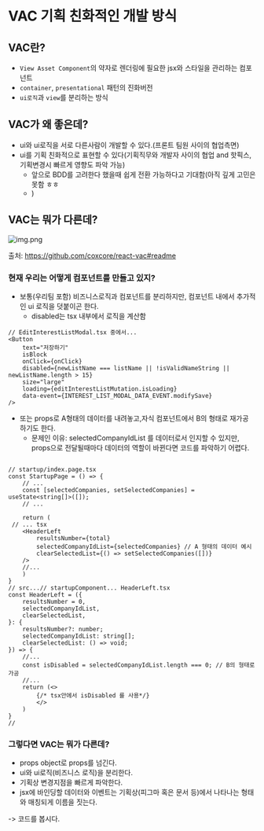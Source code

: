 # VAC 기획 친화적인 개발 방식

## VAC란?

 - `View Asset Component`의 약자로 렌더링에 필요한 jsx와 스타일을 관리하는 컴포넌트
 - `container`, `presentational` 패턴의 진화버전
 - `ui로직`과 `view`를 분리하는 방식

## VAC가 왜 좋은데?

- ui와 ui로직을 서로 다른사람이 개발할 수 있다.(프론트 팀원 사이의 협업측면)
- ui를 기획 친화적으로 표현할 수 있다(기획직무와 개발자 사이의 협업 and 핫픽스, 기획변경시 빠르게 영향도 파악 가능)
  - 앞으로 BDD를 고려한다 했을때 쉽게 전환 가능하다고 기대함(아직 깊게 고민은 못함 ㅎㅎ
  - ) 

## VAC는 뭐가 다른데?
![img.png](img.png)

출처: https://github.com/coxcore/react-vac#readme

### 현재 우리는 어떻게 컴포넌트를 만들고 있지?
 - 보통(우리팀 포함) 비즈니스로직과 컴포넌트를 분리하지만, 컴포넌트 내에서 추가적인 ui 로직을 덧붙이곤 한다.
   - disabled는 tsx 내부에서 로직을 계산함
```tsx
// EditInterestListModal.tsx 중에서...
<Button
    text="저장하기"
    isBlock
    onClick={onClick}
    disabled={newListName === listName || !isValidNameString || newListName.length > 15}
    size="large"
    loading={editInterestListMutation.isLoading}
    data-event={INTEREST_LIST_MODAL_DATA_EVENT.modifySave}
/>
```
- 또는 props로 A형태의 데이터를 내려놓고,자식 컴포넌트에서 B의 형태로 재가공 하기도 한다.
  - 문제인 이유: selectedCompanyIdList 를 데이터로서 인지할 수 있지만, props으로 전달될때마다 데이터의 역할이 바뀐다면 코드를 파악하기 어렵다.
```tsx
    
// startup/index.page.tsx
const StartupPage = () => {
    // ...
    const [selectedCompanies, setSelectedCompanies] = useState<string[]>([]);
    // ...
    
    return (
 // ... tsx
    <HeaderLeft
        resultsNumber={total}
        selectedCompanyIdList={selectedCompanies} // A 형태의 데이터 예시
        clearSelectedList={() => setSelectedCompanies([])}
    />
    //...
    )
}
// src...// startupComponent... HeaderLeft.tsx
const HeaderLeft = ({
    resultsNumber = 0,
    selectedCompanyIdList,
    clearSelectedList,
}: {
    resultsNumber?: number;
    selectedCompanyIdList: string[];
    clearSelectedList: () => void;
}) => {
    //...
    const isDisabled = selectedCompanyIdList.length === 0; // B의 형태로 가공
    //...
    return (<>
        {/* tsx안에서 isDisabled 를 사용*/}
        </>
    )
}
//
```

### 그렇다면 VAC는 뭐가 다른데?
- props object로 props를 넘긴다.
- ui와 ui로직(비즈니스 로직)을 분리한다.
- 기획상 변경지점을 빠르게 파악한다.
- jsx에 바인딩할 데이터와 이벤트는 기획상(피그마 혹은 문서 등)에서 나타나는 형태와 매칭되게 이름을 짓는다. 

 -> 코드를 봅시다.
